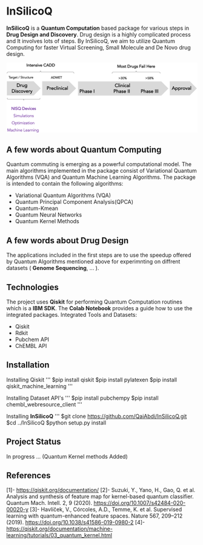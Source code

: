 # InSilicoQ

**InSilicoQ** is a __Quantum Computation__ based package for various steps in __Drug Design and Discovery__. Drug design is a highly complicated process and It involves lots of steps. By InSilicoQ, we aim to utilize Quantum Computing for faster Virtual Screening, Small Molecule and De Novo drug design. 

![NISQ in Drug Design](./Img/NISQ.png)


## A few words about Quantum Computing

Quantum commuting is emerging as a powerful computational model. The main algorithms implemented in the package consist of Variational Quantum Algorithms (VQA)
and Quantum Machine Learning Algorithms. The package is intended to contain the following algorithms: 

* Variational Quantum Algorithms (VQA)
* Quantum Principal Component Analysis(QPCA)
* Quantum-Kmean
* Quantum Neural Networks
* Quantum Kernel Methods

## A few words about Drug Design 
The applications included in the first steps are to use the speedup offered by Quantum Algorithms mentioned above for experimnting on diffrent datasets ( __Genome Sequencing__, ... ). 

## Technologies
The project uses __Qiskit__ for performing Quantum Computation routines which is a __IBM SDK__. The __Colab Notebook__ provides a guide how to use the integrated packages. Integrated Tools and Datasets:

* Qiskit
* Rdkit
* Pubchem API
* ChEMBL API

## Installation
Installing Qiskit
'''
$pip install qiskit
$pip install pylatexen
$pip install qiskit_machine_learning
'''

Installing Dataset API's
'''
$pip install pubchempy
$pip install chembl_webresource_client
'''

Installing __InSilicoQ__
'''
$git clone https://github.com/QaiAbdi/InSilicoQ.git
$cd ../InSilicoQ
$python setup.py install










## Project Status
 In progress ... (Quantum Kernel methods Added)  

## References
[1]- https://qiskit.org/documentation/
[2]- Suzuki, Y., Yano, H., Gao, Q. et al. Analysis and synthesis of feature map for kernel-based quantum classifier. Quantum Mach. Intell. 2, 9 (2020). https://doi.org/10.1007/s42484-020-00020-y
[3]- Havlíček, V., Córcoles, A.D., Temme, K. et al. Supervised learning with quantum-enhanced feature spaces. Nature 567, 209–212 (2019). https://doi.org/10.1038/s41586-019-0980-2
[4]- https://qiskit.org/documentation/machine-learning/tutorials/03_quantum_kernel.html




